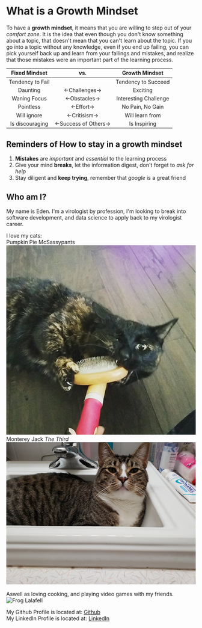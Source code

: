 # What is a Growth Mindset

To have a **growth mindset**, it means that you are willing to step out of your <em>comfort zone</em>.
It is the idea that even though you don't know something about a topic, that doesn't mean that you can't learn about the topic. 
If you go into a topic without any knowledge, even if you end up failing, you can pick yourself back up and learn from your failings and mistakes, and realize that those mistakes were an important part of the learning process. 

|Fixed Mindset|vs.|Growth Mindset|
|:---:|:---:| :---: |
| Tendency to Fail||Tendency to Succeed|
|Daunting|<-Challenges->|Exciting|
|Waning Focus|<-Obstacles->|Interesting Challenge|
|Pointless|<-Effort->|No Pain, No Gain|
|Will ignore| <-Critisism->|Will learn from|
|Is discouraging|<-Success of Others->|Is Inspiring|

## Reminders of How to stay in a growth mindset

1. **Mistakes** are <em>important</em> and <em>essential</em> to the learning process
2. Give your mind **breaks**, let the information digest, don't forget to <em>ask for help</em>
3. Stay diligent and **keep trying**, remember that <em>google</em> is a great friend


## Who am I?

My name is Eden. 
I'm a virologist by profession, I'm looking to break into software development, and data science to apply back to my virologist career.

I love my cats: <br>
Pumpkin Pie McSassypants <br>
![Cat 1](https://github.com/eden-brekke/reading-notes/blob/main/237272219_1199336533884232_1302703919507046087_n.jpg) <br>
Monterey Jack <em>The Third</em> <br>
![Cat 2](https://github.com/eden-brekke/reading-notes/blob/main/268024169_1358846637886415_6077591389068869970_n.jpg) <br>

Aswell as loving cooking, and playing video games with my friends. <br>
![Frog Lalafell](https://github.com/eden-brekke/reading-notes/blob/main/bigscarytank.png) <br>

My Github Profile is located at: [Github](https://github.com/eden-brekke) <br>
My LinkedIn Profile is located at: [LinkedIn](https://www.linkedin.com/in/eden-brekke-b418a122a/)

